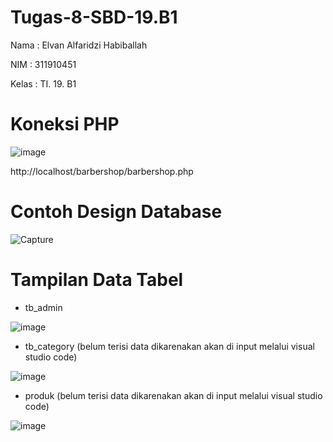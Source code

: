 # Tugas-8-SBD-19.B1

Nama : Elvan Alfaridzi Habiballah

NIM : 311910451

Kelas : TI. 19. B1

# Koneksi PHP

![image](https://user-images.githubusercontent.com/82002182/124504072-efccd480-ddf0-11eb-83ac-85b8d7ab846e.png)


http://localhost/barbershop/barbershop.php

# Contoh Design Database

![Capture](https://user-images.githubusercontent.com/82002182/124502846-7207c980-ddee-11eb-8ee7-1080d31b83ba.JPG)


# Tampilan Data Tabel

- tb_admin

![image](https://user-images.githubusercontent.com/82002182/124502903-8d72d480-ddee-11eb-9dce-a573c54b9ab3.png)

- tb_category (belum terisi data dikarenakan akan di input melalui visual studio code)

![image](https://user-images.githubusercontent.com/82002182/124502941-a8454900-ddee-11eb-9605-a2e928efc5e2.png)

- produk (belum terisi data dikarenakan akan di input melalui visual studio code)

![image](https://user-images.githubusercontent.com/82002182/124502978-be530980-ddee-11eb-9d38-cdffc71e3a49.png)
